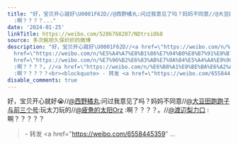 ```yaml
---
title: "好，宝贝开心就好\U0001F62D//@西野橘丸:问过我意见了吗？妈妈不同意//@大豆田跑跑子与前三个号:玩太刀玩的//@疲惫的太阳Orz :啊？？？？。//@渡辺梨力口
  :啊？？？？..."
date: '2024-01-25'
linkTitle: https://weibo.com/5286768287/NDtrsiOb8
source: 多次婉拒久保织织的微博
description: "好，宝贝开心就好\U0001F62D//<a href=\"https://weibo.com/n/%E8%A5%BF%E9%87%8E%E6%A9%98%E4%B8%B8\">@西野橘丸</a>:问过我意见了吗？妈妈不同意//<a
  href=\"https://weibo.com/n/%E5%A4%A7%E8%B1%86%E7%94%B0%E8%B7%91%E8%B7%91%E5%AD%90%E4%B8%8E%E5%89%8D%E4%B8%89%E4%B8%AA%E5%8F%B7\">@大豆田跑跑子与前三个号</a>:玩太刀玩的//<a
  href=\"https://weibo.com/n/%E7%96%B2%E6%83%AB%E7%9A%84%E5%A4%AA%E9%98%B3Orz\">@疲惫的太阳Orz</a>
  :啊？？？？。//<a href=\"https://weibo.com/n/%E6%B8%A1%E8%BE%BA%E6%A2%A8%E5%8A%9B%E5%8F%A3\">@渡辺梨力口</a>
  :啊？？？？？<br><blockquote> - 转发 <a href=\"https://weibo.com/6558445359\" ..."
disable_comments: true
---
```

好，宝贝开心就好😭//<a href="https://weibo.com/n/%E8%A5%BF%E9%87%8E%E6%A9%98%E4%B8%B8">@西野橘丸</a>:问过我意见了吗？妈妈不同意//<a href="https://weibo.com/n/%E5%A4%A7%E8%B1%86%E7%94%B0%E8%B7%91%E8%B7%91%E5%AD%90%E4%B8%8E%E5%89%8D%E4%B8%89%E4%B8%AA%E5%8F%B7">@大豆田跑跑子与前三个号</a>:玩太刀玩的//<a href="https://weibo.com/n/%E7%96%B2%E6%83%AB%E7%9A%84%E5%A4%AA%E9%98%B3Orz">@疲惫的太阳Orz</a> :啊？？？？。//<a href="https://weibo.com/n/%E6%B8%A1%E8%BE%BA%E6%A2%A8%E5%8A%9B%E5%8F%A3">@渡辺梨力口</a> :啊？？？？？<br><blockquote> - 转发 <a href="https://weibo.com/6558445359" ...